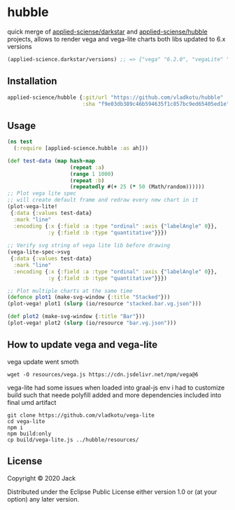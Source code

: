 # hubble

quick merge of [applied-sciense/darkstar](https://github.com/applied-science/darkstar) and [applied-sciense/hubble](https://github.com/applied-science/hubble)
projects, allows to render vega and vega-lite charts
both libs updated to 6.x versions

```clojure
(applied-science.darkstar/versions) ;; => {"vega" "6.2.0", "vegaLite" "6.4.1"}
```

## Installation


``` clojure
applied-science/hubble {:git/url "https://github.com/vladkotu/hubble"
                        :sha "f9e03db389c46b594635f1c857bc9ed65405ed1e"}
```

## Usage

```clojure
(ns test
  (:require [applied-science.hubble :as ah]))

(def test-data (map hash-map
                    (repeat :a)
                    (range 1 1000)
                    (repeat :b)
                    (repeatedly #(+ 25 (* 50 (Math/random))))))
;; Plot vega lite spec
;; will create default frame and redraw every new chart in it
(plot-vega-lite!
 {:data {:values test-data}
  :mark "line"
  :encoding {:x {:field :a :type "ordinal" :axis {"labelAngle" 0}},
             :y {:field :b :type "quantitative"}}})
             
;; Verify svg string of vega lite lib before drawing
(vega-lite-spec->svg
 {:data {:values test-data}
  :mark "line"
  :encoding {:x {:field :a :type "ordinal" :axis {"labelAngle" 0}},
             :y {:field :b :type "quantitative"}}})

;; Plot multiple charts at the same time
(defonce plot1 (make-svg-window {:title "Stacked"}))
(plot-vega! plot1 (slurp (io/resource "stacked.bar.vg.json")))

(def plot2 (make-svg-window {:title "Bar"}))
(plot-vega! plot2 (slurp (io/resource "bar.vg.json")))

```

## How to update vega and vega-lite

vega update went smoth
```
wget -O resources/vega.js https://cdn.jsdelivr.net/npm/vega@6
```

vega-lite had some issues when loaded into graal-js env
i had to customize build such that neede polyfill added and more dependencies
included into final umd artifact

```
git clone https://github.com/vladkotu/vega-lite
cd vega-lite
npm i
npm build:only
cp build/vega-lite.js ../hubble/resources/
```

 

## License

Copyright © 2020 Jack

Distributed under the Eclipse Public License either version 1.0 or (at
your option) any later version.
